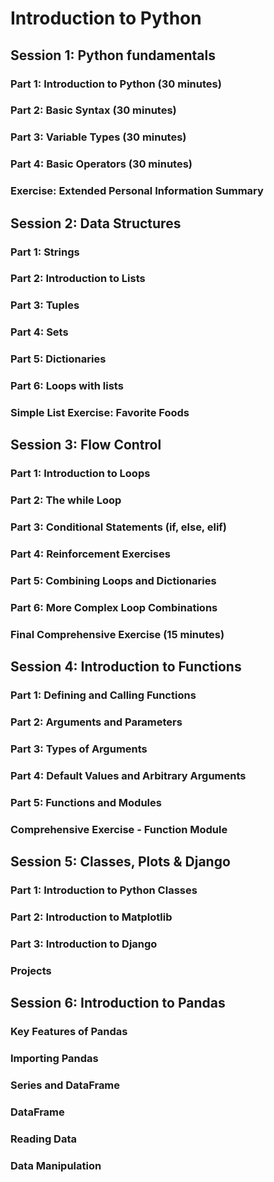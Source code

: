 # Introduction to Python

## Session 1: Python fundamentals

### Part 1: Introduction to Python (30 minutes)
### Part 2: Basic Syntax (30 minutes)
### Part 3: Variable Types (30 minutes)
### Part 4: Basic Operators (30 minutes)
### Exercise: Extended Personal Information Summary

## Session 2: Data Structures

### Part 1: Strings
### Part 2: Introduction to Lists
### Part 3: Tuples
### Part 4: Sets
### Part 5: Dictionaries
### Part 6: Loops with lists
### Simple List Exercise: Favorite Foods

## Session 3: Flow Control

### Part 1: Introduction to Loops
### Part 2: The while Loop
### Part 3: Conditional Statements (if, else, elif)
### Part 4: Reinforcement Exercises
### Part 5: Combining Loops and Dictionaries
### Part 6: More Complex Loop Combinations
### Final Comprehensive Exercise (15 minutes)

## Session 4: Introduction to Functions

### Part 1: Defining and Calling Functions
### Part 2: Arguments and Parameters
### Part 3: Types of Arguments
### Part 4: Default Values and Arbitrary Arguments
### Part 5: Functions and Modules
### Comprehensive Exercise - Function Module

## Session 5: Classes, Plots & Django

### Part 1: Introduction to Python Classes
### Part 2: Introduction to Matplotlib
### Part 3: Introduction to Django
### Projects

## Session 6: Introduction to Pandas
### Key Features of Pandas
### Importing Pandas
### Series and DataFrame
### DataFrame
### Reading Data
### Data Manipulation
